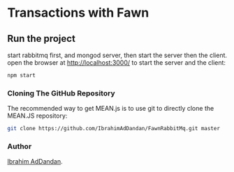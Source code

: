 
# Transactions with Fawn

## Run the project

start rabbitmq first, and mongod server, then start the server then the client.
open the browser at [http://localhost:3000/](http://localhost:3000/)
to start the server and the client:

```bash
npm start
```

### Cloning The GitHub Repository

The recommended way to get MEAN.js is to use git to directly clone the MEAN.JS repository:

```bash
git clone https://github.com/IbrahimAdDandan/FawnRabbitMq.git master
```

### Author

[Ibrahim AdDandan](https://ibrahimaddandan.000webhostapp.com/).
